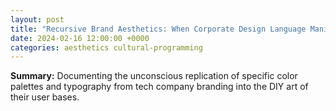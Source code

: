 ```yaml
---
layout: post
title: "Recursive Brand Aesthetics: When Corporate Design Language Manifests in User-Generated Content"
date: 2024-02-16 12:00:00 +0000
categories: aesthetics cultural-programming
---
```


**Summary:** Documenting the unconscious replication of specific color palettes and typography from tech company branding into the DIY art of their user bases.